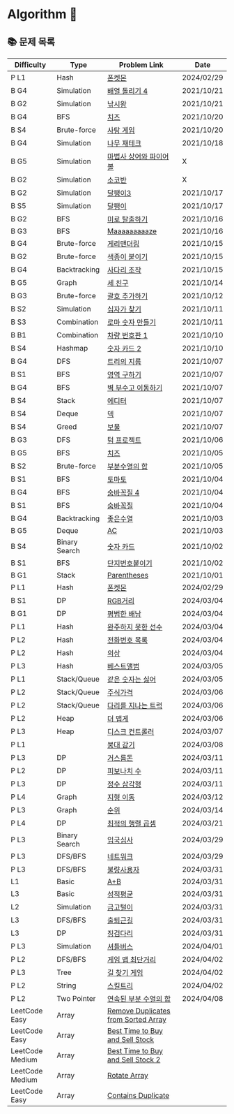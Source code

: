 # Algorithm 🥕

## 📚 문제 목록

| Difficulty      | Type          | Problem Link                                                                                              | Date       |
| --------------- | ------------- | --------------------------------------------------------------------------------------------------------- | ---------- |
| P L1            | Hash          | [폰켓몬](https://school.programmers.co.kr/learn/courses/30/lessons/1845)                                  | 2024/02/29 |
| B G4            | Simulation    | [배열 돌리기 4](https://www.acmicpc.net/problem/17406)                                                    | 2021/10/21 |
| B G2            | Simulation    | [낚시왕](https://www.acmicpc.net/problem/17143)                                                           | 2021/10/21 |
| B G4            | BFS           | [치즈](https://www.acmicpc.net/problem/2638)                                                              | 2021/10/20 |
| B S4            | Brute-force   | [사탕 게임](https://www.acmicpc.net/problem/3085)                                                         | 2021/10/20 |
| B G4            | Simulation    | [나무 재테크](https://www.acmicpc.net/problem/16235)                                                      | 2021/10/18 |
| B G5            | Simulation    | [마법사 상어와 파이어볼](https://www.acmicpc.net/problem/20056)                                           | X          |
| B G2            | Simulation    | [소코반](https://www.acmicpc.net/problem/4577)                                                            | X          |
| B G2            | Simulation    | [달팽이3](https://www.acmicpc.net/problem/1959)                                                           | 2021/10/17 |
| B S5            | Simulation    | [달팽이](https://www.acmicpc.net/problem/1913)                                                            | 2021/10/17 |
| B G2            | BFS           | [미로 탈출하기](https://www.acmicpc.net/problem/17090)                                                    | 2021/10/16 |
| B G3            | BFS           | [Maaaaaaaaaze](https://www.acmicpc.net/problem/16985)                                                     | 2021/10/16 |
| B G4            | Brute-force   | [게리맨더링](https://www.acmicpc.net/problem/17471)                                                       | 2021/10/15 |
| B G2            | Brute-force   | [색종이 붙이기](https://www.acmicpc.net/problem/17136)                                                    | 2021/10/15 |
| B G4            | Backtracking  | [사다리 조작](https://www.acmicpc.net/problem/15684)                                                      | 2021/10/15 |
| B G5            | Graph         | [세 친구](https://www.acmicpc.net/problem/17089)                                                          | 2021/10/14 |
| B G3            | Brute-force   | [괄호 추가하기](https://www.acmicpc.net/problem/16637)                                                    | 2021/10/12 |
| B S2            | Simulation    | [십자가 찾기](https://www.acmicpc.net/problem/16924)                                                      | 2021/10/11 |
| B S3            | Combination   | [로마 숫자 만들기](https://www.acmicpc.net/problem/16922)                                                 | 2021/10/11 |
| B B1            | Combination   | [차량 번호판 1](https://www.acmicpc.net/problem/16968)                                                    | 2021/10/10 |
| B S4            | Hashmap       | [숫자 카드 2](https://www.acmicpc.net/problem/10816)                                                      | 2021/10/10 |
| B G4            | DFS           | [트리의 지름](https://www.acmicpc.net/problem/1967)                                                       | 2021/10/07 |
| B S1            | BFS           | [영역 구하기](https://www.acmicpc.net/problem/2583)                                                       | 2021/10/07 |
| B G4            | BFS           | [벽 부수고 이동하기](https://www.acmicpc.net/problem/2206)                                                | 2021/10/07 |
| B S4            | Stack         | [에디터](https://www.acmicpc.net/problem/1406)                                                            | 2021/10/07 |
| B S4            | Deque         | [덱](https://www.acmicpc.net/problem/10866)                                                               | 2021/10/07 |
| B S4            | Greed         | [보물](https://www.acmicpc.net/problem/1026)                                                              | 2021/10/07 |
| B G3            | DFS           | [텀 프로젝트](https://www.acmicpc.net/problem/9466)                                                       | 2021/10/06 |
| B G5            | BFS           | [치즈](https://www.acmicpc.net/problem/2636)                                                              | 2021/10/05 |
| B S2            | Brute-force   | [부분수열의 합](https://www.acmicpc.net/problem/1182)                                                     | 2021/10/05 |
| B S1            | BFS           | [토마토](https://www.acmicpc.net/problem/7569)                                                            | 2021/10/04 |
| B G4            | BFS           | [숨바꼭질 4](https://www.acmicpc.net/problem/13913)                                                       | 2021/10/04 |
| B S1            | BFS           | [숨바꼭질](https://www.acmicpc.net/problem/1697)                                                          | 2021/10/04 |
| B G4            | Backtracking  | [좋은수열](https://www.acmicpc.net/problem/2661)                                                          | 2021/10/03 |
| B G5            | Deque         | [AC](https://www.acmicpc.net/problem/5430)                                                                | 2021/10/03 |
| B S4            | Binary Search | [숫자 카드](https://www.acmicpc.net/problem/10815)                                                        | 2021/10/02 |
| B S1            | BFS           | [단지번호붙이기](https://www.acmicpc.net/problem/2667)                                                    | 2021/10/02 |
| B G1            | Stack         | [Parentheses](https://www.acmicpc.net/problem/16362)                                                      | 2021/10/01 |
| P L1            | Hash          | [폰켓몬](https://school.programmers.co.kr/learn/courses/30/lessons/1845)                                  | 2024/02/29 |
| B S1            | DP            | [RGB거리](https://www.acmicpc.net/problem/1149)                                                           | 2024/03/04 |
| B G1            | DP            | [평범한 배낭](https://www.acmicpc.net/problem/12865)                                                      | 2024/03/04 |
| P L1            | Hash          | [완주하지 못한 선수](https://school.programmers.co.kr/learn/courses/30/lessons/42576)                     | 2024/03/04 |
| P L2            | Hash          | [전화번호 목록](https://school.programmers.co.kr/learn/courses/30/lessons/42577)                          | 2024/03/04 |
| P L2            | Hash          | [의상](https://school.programmers.co.kr/learn/courses/30/lessons/42578)                                   | 2024/03/04 |
| P L3            | Hash          | [베스트앨범](https://school.programmers.co.kr/learn/courses/30/lessons/42579)                             | 2024/03/05 |
| P L1            | Stack/Queue   | [같은 숫자는 싫어](https://school.programmers.co.kr/learn/courses/30/lessons/12906)                       | 2024/03/05 |
| P L2            | Stack/Queue   | [주식가격](https://school.programmers.co.kr/learn/courses/30/lessons/42584)                               | 2024/03/06 |
| P L2            | Stack/Queue   | [다리를 지나는 트럭](https://school.programmers.co.kr/learn/courses/30/lessons/42583)                     | 2024/03/06 |
| P L2            | Heap          | [더 맵게](https://school.programmers.co.kr/learn/courses/30/lessons/42626)                                | 2024/03/06 |
| P L3            | Heap          | [디스크 컨트롤러](https://school.programmers.co.kr/learn/courses/30/lessons/42627)                        | 2024/03/07 |
| P L1            |               | [붕대 감기](https://school.programmers.co.kr/learn/courses/30/lessons/250137)                             | 2024/03/08 |
| P L3            | DP            | [거스름돈](https://school.programmers.co.kr/learn/courses/30/lessons/12907)                               | 2024/03/11 |
| P L2            | DP            | [피보나치 수](https://school.programmers.co.kr/learn/courses/30/lessons/12945)                            | 2024/03/11 |
| P L3            | DP            | [정수 삼각형](https://school.programmers.co.kr/learn/courses/30/lessons/43105)                            | 2024/03/11 |
| P L4            | Graph         | [지형 이동](https://school.programmers.co.kr/learn/courses/30/lessons/62050)                              | 2024/03/12 |
| P L3            | Graph         | [순위](https://school.programmers.co.kr/learn/courses/30/lessons/49191)                                   | 2024/03/14 |
| P L4            | DP            | [최적의 행렬 곱셈](https://school.programmers.co.kr/learn/courses/30/lessons/12942)                       | 2024/03/21 |
| P L3            | Binary Search | [입국심사](https://school.programmers.co.kr/learn/courses/30/lessons/43238)                               | 2024/03/29 |
| P L3            | DFS/BFS       | [네트워크](https://school.programmers.co.kr/learn/courses/30/lessons/43162)                               | 2024/03/29 |
| P L3            | DFS/BFS       | [불량사용자](https://school.programmers.co.kr/learn/courses/30/lessons/64064)                             | 2024/03/31 |
| L1              | Basic         | [A+B](https://softeer.ai/practice/6295)                                                                   | 2024/03/31 |
| L3              | Basic         | [성적평균](https://softeer.ai/practice/6294)                                                              | 2024/03/31 |
| L2              | Simulation    | [금고털이](https://softeer.ai/practice/6288)                                                              | 2024/03/31 |
| L3              | DFS/BFS       | [출퇴근길](https://softeer.ai/practice/6248)                                                              | 2024/03/31 |
| L3              | DP            | [징검다리](https://softeer.ai/practice/6293)                                                              | 2024/03/31 |
| P L3            | Simulation    | [셔틀버스](https://school.programmers.co.kr/learn/courses/30/lessons/17678)                               | 2024/04/01 |
| P L2            | DFS/BFS       | [게임 맵 최단거리](https://school.programmers.co.kr/learn/courses/30/lessons/1844)                        | 2024/04/02 |
| P L3            | Tree          | [길 찾기 게임](https://school.programmers.co.kr/learn/courses/30/lessons/42892)                           | 2024/04/02 |
| P L2            | String        | [스킬트리](https://school.programmers.co.kr/learn/courses/30/lessons/49993)                               | 2024/04/02 |
| P L2            | Two Pointer   | [연속된 부분 수열의 합](https://school.programmers.co.kr/learn/courses/30/lessons/178870)                 | 2024/04/08 |
| LeetCode Easy   | Array         | [Remove Duplicates from Sorted Array](https://leetcode.com/problems/remove-duplicates-from-sorted-array/) |
| LeetCode Easy   | Array         | [Best Time to Buy and Sell Stock](https://leetcode.com/problems/best-time-to-buy-and-sell-stock/)         |
| LeetCode Medium | Array         | [Best Time to Buy and Sell Stock 2](https://leetcode.com/problems/best-time-to-buy-and-sell-stock-ii/)    |
| LeetCode Medium | Array         | [Rotate Array](https://leetcode.com/problems/rotate-array/)                                               |
| LeetCode Easy   | Array         | [Contains Duplicate](https://leetcode.com/problems/contains-duplicate/)                                   |
